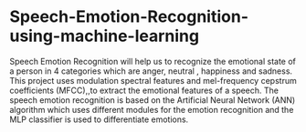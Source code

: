 # Speech-Emotion-Recognition-using-machine-learning
Speech Emotion Recognition will help us to recognize the emotional state of a person in 4 categories which are anger, neutral , happiness and sadness. This project uses  modulation spectral features and mel-frequency cepstrum coefficients (MFCC),,to extract the emotional features of a speech. The speech emotion recognition is based on the Artificial Neural Network (ANN) algorithm which uses different modules for the emotion recognition and the MLP classifier is used to differentiate emotions.
